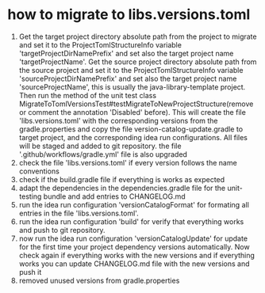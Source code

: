 # how to migrate to libs.versions.toml

1. Get the target project directory absolute path from the project to migrate and set it to the ProjectTomlStructureInfo
   variable 'targetProjectDirNamePrefix' and set also the target project name 'targetProjectName'. Get the source
   project directory absolute path from the source project and set it to the ProjectTomlStructureInfo variable
   'sourceProjectDirNamePrefix' and set also the target project name 'sourceProjectName', this is usually the
   java-library-template project. Then run the method of the unit test class
   MigrateToTomlVersionsTest#testMigrateToNewProjectStructure(remove or comment the annotation 'Disabled' before). This
   will create the file 'libs.versions.toml' with the corresponding versions from the gradle.properties and copy the
   file version-catalog-update.gradle to target project, and the corresponding idea run configurations. All files
   will be staged and added to git repository. the file '.github/workflows/gradle.yml' file is also upgraded
2. check the file 'libs.versions.toml' if every version follows the name conventions
3. check if the build.gradle file if everything is works as expected
4. adapt the dependencies in the dependencies.gradle file for the unit-testing bundle and add entries to CHANGELOG.md
5. run the idea run configuration 'versionCatalogFormat' for formating all entries in the file 'libs.versions.toml'.
6. run the idea run configuration 'build' for verify that everything works and push to git repository.
7. now run the idea run configuration 'versionCatalogUpdate' for update for the first time your project dependency
   versions automatically. Now check again if everything works with the new versions and if everything works you can
   update CHANGELOG.md file with the new versions and push it
8. removed unused versions from gradle.properties
